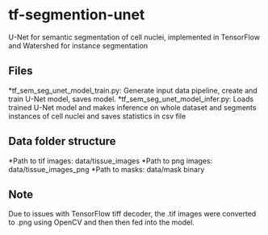 # tf-segmention-unet
U-Net for semantic segmentation of cell nuclei, implemented in TensorFlow and Watershed for instance segmentation
## Files
*tf_sem_seg_unet_model_train.py: Generate input data pipeline, create and train U-Net model, saves model.
*tf_sem_seg_unet_model_infer.py: Loads trained U-Net model and makes inference on whole dataset and segments instances of cell nuclei and saves statistics in csv file
## Data folder structure
*Path to tif images: data/tissue_images
*Path to png images: data/tissue_images_png
*Path to masks: data/mask binary
## Note
Due to issues with TensorFlow tiff decoder, the .tif images were converted to .png using OpenCV and then then fed into the model. 
